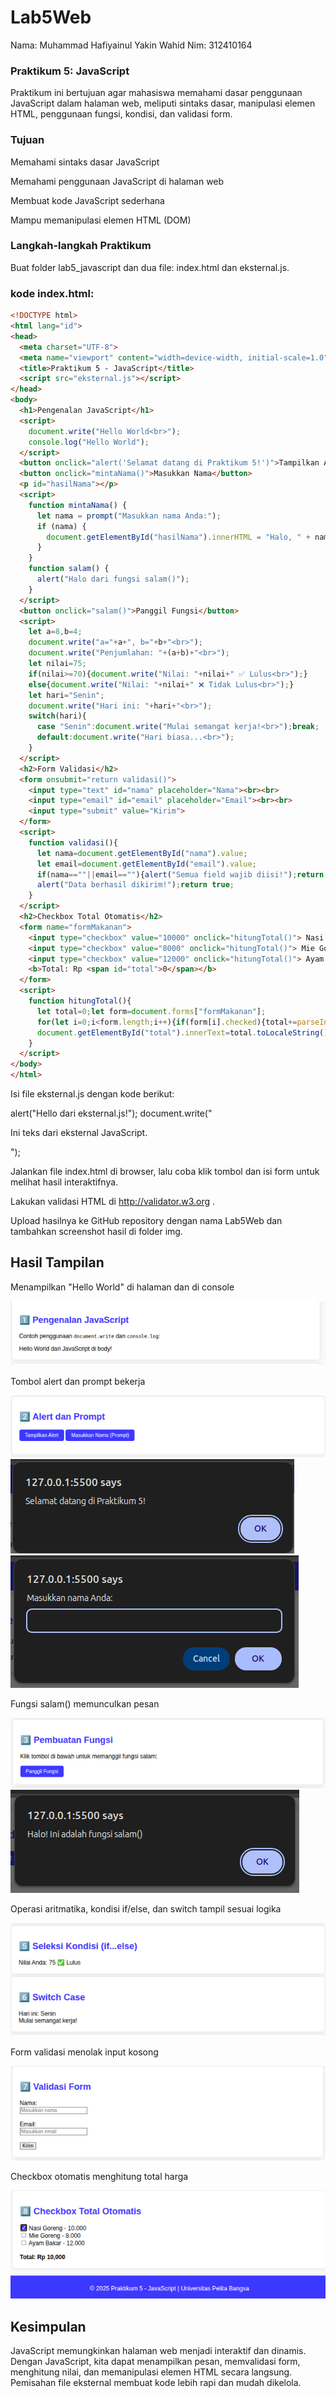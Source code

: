 # Lab5Web
Nama: Muhammad Hafiyainul Yakin Wahid
Nim: 312410164

### Praktikum 5: JavaScript

Praktikum ini bertujuan agar mahasiswa memahami dasar penggunaan JavaScript dalam halaman web, meliputi sintaks dasar, manipulasi elemen HTML, penggunaan fungsi, kondisi, dan validasi form.

### Tujuan

Memahami sintaks dasar JavaScript

Memahami penggunaan JavaScript di halaman web

Membuat kode JavaScript sederhana

Mampu memanipulasi elemen HTML (DOM)

### Langkah-langkah Praktikum

Buat folder lab5_javascript dan dua file: index.html dan eksternal.js.

### kode index.html:

```html
<!DOCTYPE html>
<html lang="id">
<head>
  <meta charset="UTF-8">
  <meta name="viewport" content="width=device-width, initial-scale=1.0">
  <title>Praktikum 5 - JavaScript</title>
  <script src="eksternal.js"></script>
</head>
<body>
  <h1>Pengenalan JavaScript</h1>
  <script>
    document.write("Hello World<br>");
    console.log("Hello World");
  </script>
  <button onclick="alert('Selamat datang di Praktikum 5!')">Tampilkan Alert</button>
  <button onclick="mintaNama()">Masukkan Nama</button>
  <p id="hasilNama"></p>
  <script>
    function mintaNama() {
      let nama = prompt("Masukkan nama Anda:");
      if (nama) {
        document.getElementById("hasilNama").innerHTML = "Halo, " + nama + "!";
      }
    }
    function salam() {
      alert("Halo dari fungsi salam()");
    }
  </script>
  <button onclick="salam()">Panggil Fungsi</button>
  <script>
    let a=8,b=4;
    document.write("a="+a+", b="+b+"<br>");
    document.write("Penjumlahan: "+(a+b)+"<br>");
    let nilai=75;
    if(nilai>=70){document.write("Nilai: "+nilai+" ✅ Lulus<br>");}
    else{document.write("Nilai: "+nilai+" ❌ Tidak Lulus<br>");}
    let hari="Senin";
    document.write("Hari ini: "+hari+"<br>");
    switch(hari){
      case "Senin":document.write("Mulai semangat kerja!<br>");break;
      default:document.write("Hari biasa...<br>");
    }
  </script>
  <h2>Form Validasi</h2>
  <form onsubmit="return validasi()">
    <input type="text" id="nama" placeholder="Nama"><br><br>
    <input type="email" id="email" placeholder="Email"><br><br>
    <input type="submit" value="Kirim">
  </form>
  <script>
    function validasi(){
      let nama=document.getElementById("nama").value;
      let email=document.getElementById("email").value;
      if(nama==""||email==""){alert("Semua field wajib diisi!");return false;}
      alert("Data berhasil dikirim!");return true;
    }
  </script>
  <h2>Checkbox Total Otomatis</h2>
  <form name="formMakanan">
    <input type="checkbox" value="10000" onclick="hitungTotal()"> Nasi Goreng - 10.000<br>
    <input type="checkbox" value="8000" onclick="hitungTotal()"> Mie Goreng - 8.000<br>
    <input type="checkbox" value="12000" onclick="hitungTotal()"> Ayam Bakar - 12.000<br><br>
    <b>Total: Rp <span id="total">0</span></b>
  </form>
  <script>
    function hitungTotal(){
      let total=0;let form=document.forms["formMakanan"];
      for(let i=0;i<form.length;i++){if(form[i].checked){total+=parseInt(form[i].value);}}
      document.getElementById("total").innerText=total.toLocaleString();
    }
  </script>
</body>
</html>
```

Isi file eksternal.js dengan kode berikut:

alert("Hello dari eksternal.js!");
document.write("<p>Ini teks dari eksternal JavaScript.</p>");


Jalankan file index.html di browser, lalu coba klik tombol dan isi form untuk melihat hasil interaktifnya.

Lakukan validasi HTML di http://validator.w3.org
.

Upload hasilnya ke GitHub repository dengan nama Lab5Web dan tambahkan screenshot hasil di folder img.

## Hasil Tampilan

Menampilkan "Hello World" di halaman dan di console

![Tampilan](lab5,1.png) 


Tombol alert dan prompt bekerja

![Tampilan](lab5,2.png) 
![Tampilan](lab5,3.png)
![Tampilan](lab5,4.png)


Fungsi salam() memunculkan pesan

![Tampilan](lab5,5.png)
![Tampilan](lab5,6.png)


Operasi aritmatika, kondisi if/else, dan switch tampil sesuai logika

![Tampilan](lab5,7.png)


Form validasi menolak input kosong 

![Tampilan](lab5,8.png)


Checkbox otomatis menghitung total harga

![Tampilan](lab5,9.png)


## Kesimpulan
JavaScript memungkinkan halaman web menjadi interaktif dan dinamis. Dengan JavaScript, kita dapat menampilkan pesan, memvalidasi form, menghitung nilai, dan memanipulasi elemen HTML secara langsung. Pemisahan file eksternal membuat kode lebih rapi dan mudah dikelola.
